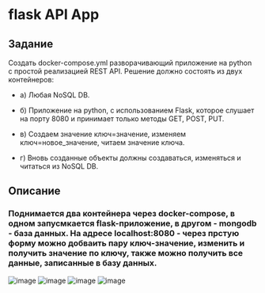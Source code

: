 # flask API App

## Задание
Создать docker-compose.yml разворачивающий приложение на python с простой реализацией REST API. Решение должно состоять из двух контейнеров:
* а) Любая NoSQL DB.

* б) Приложение на python, с использованием Flask, которое слушает на порту 8080 и принимает только методы GET, POST, PUT.

* в) Создаем значение ключ=значение, изменяем ключ=новое_значение, читаем значение ключа.

* г) Вновь созданные объекты должны создаваться, изменяться и читаться из NoSQL DB.

## Описание
### Поднимается два контейнера через docker-compose, в одном запусмкается flask-приложение, в другом - mongodb - база данных. На адресе localhost:8080 - через  прстую форму можно добваить пару ключ-значение, изменить и получить значение по ключу, также можно получить все данные, записанные в базу данных.

![image](https://github.com/AXBoBka/flask_api_app/assets/60500497/2ef3b97f-9dcd-4123-8806-0fad05f8d567)
![image](https://github.com/AXBoBka/flask_api_app/assets/60500497/6a1f6699-e03d-4597-b90e-9e6cd8b003c2)
![image](https://github.com/AXBoBka/flask_api_app/assets/60500497/a20a67a3-cba3-4a82-b3bf-556d1c05a5dd)
![image](https://github.com/AXBoBka/flask_api_app/assets/60500497/92356413-5afa-4669-a3a4-a35d7da02d6a)




